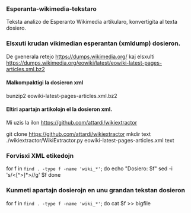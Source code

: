 ### Esperanta-wikimedia-tekstaro
Teksta analizo de Esperanto Wikimedia artikularo, konvertigita al texta dosiero.


### Elsxuti krudan vikimedian esperantan (xmldump) dosieron.
De gxenerala retejo https://dumps.wikimedia.org/ kaj elsxulti https://dumps.wikimedia.org/eowiki/latest/eowiki-latest-pages-articles.xml.bz2

#### Malkompaktigi la dosieron xml
bunzip2 eowiki-latest-pages-articles.xml.bz2

#### Eltiri apartajn artikolojn el la dosieron xml.
Mi uzis la ilon https://github.com/attardi/wikiextractor

git clone https://github.com/attardi/wikiextractor
mkdir text
./wikiextractor/WikiExtractor.py  eowiki-latest-pages-articles.xml text

### Forvisxi XML etikedojn
for f in `find . -type f -name 'wiki_*'`; do
	echo "Dosiero: $f"
	sed -i 's/<[^>]*>//g' $f
done

### Kunmeti apartajn dosierojn en unu grandan tekstan dosieron
for f in `find . -type f -name 'wiki_*'`; do
	cat $f >> bigfile



	
